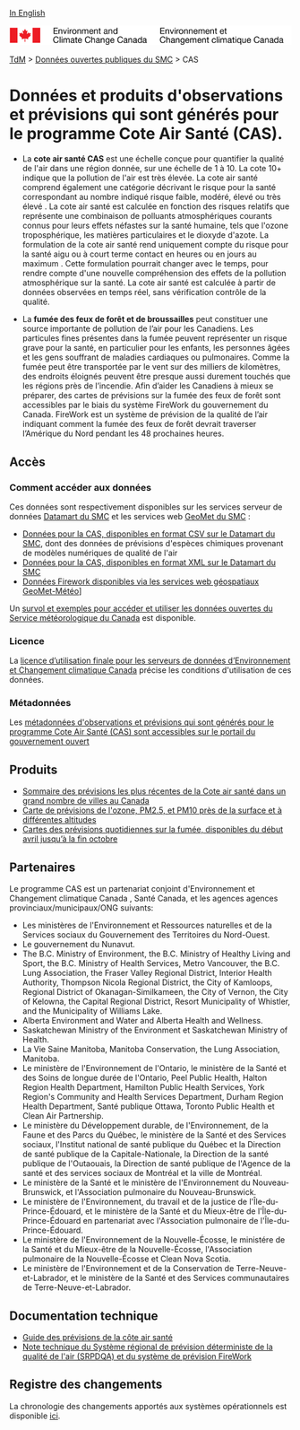 [In English](readme_aqhi_en.md)

![ECCC logo](../../img_eccc-logo.png)

[TdM](../../readme_fr.md) > [Données ouvertes publiques du SMC](../readme_fr.md) > CAS

# Données et produits d'observations et prévisions qui sont générés pour le programme Cote Air Santé (CAS). 

* La **cote air santé CAS** est une échelle conçue pour quantifier la qualité de l'air dans une région donnée, sur une échelle de 1 à 10. La cote 10+ indique que la pollution de l'air est très élevée. La cote air santé comprend également une catégorie décrivant le risque pour la santé correspondant au nombre indiqué risque faible, modéré, élevé ou très élevé . La cote air santé est calculée en fonction des risques relatifs que représente une combinaison de polluants atmosphériques courants connus pour leurs effets néfastes sur la santé humaine, tels que l'ozone troposphérique, les matières particulaires et le dioxyde d'azote. La formulation de la cote air santé rend uniquement compte du risque pour la santé aigu ou à court terme contact en heures ou en jours au maximum .
Cette formulation pourrait changer avec le temps, pour rendre compte d'une nouvelle compréhension des effets de la pollution atmosphérique sur la santé. La cote air santé est calculée à partir de données observées en temps réel, sans vérification contrôle de la qualité.

* La **fumée des feux de forêt et de broussailles** peut constituer une source importante de pollution de l’air pour les Canadiens. Les particules fines présentes dans la fumée peuvent représenter un risque grave pour la santé, en particulier pour les enfants, les personnes âgées et les gens souffrant de maladies cardiaques ou pulmonaires. Comme la fumée peut être transportée par le vent sur des milliers de kilomètres, des endroits éloignés peuvent être presque aussi durement touchés que les régions près de l’incendie. Afin d’aider les Canadiens à mieux se préparer, des cartes de prévisions sur la fumée des feux de forêt sont accessibles par le biais du système FireWork du gouvernement du Canada. FireWork est un système de prévision de la qualité de l’air indiquant comment la fumée des feux de forêt devrait traverser l’Amérique du Nord pendant les 48 prochaines heures.

## Accès

### Comment accéder aux données

Ces données sont respectivement disponibles sur les services serveur de données [Datamart du SMC](../../msc-datamart/readme_fr.md) et les services web [GeoMet du SMC](../../msc-geomet/readme_fr.md) :

* [Données pour la CAS, disponibles en format CSV sur le Datamart du SMC](readme_aqhi-datamartcsv_fr.md), dont des données de prévisions d'espèces chimiques provenant de modèles numériques de qualité de l'air
* [Données pour la CAS, disponibles en format XML sur le Datamart du SMC](readme_aqhi-datamartxml_fr.md)
* [Données Firework disponibles via les services web géospatiaux GeoMet-Météo](../../msc-geomet/readme_fr.md)]

Un [survol et exemples pour accéder et utiliser les données ouvertes du Service météorologique du Canada](../../usage/readme_fr.md) est disponible.

### Licence

La [licence d’utilisation finale pour les serveurs de données d’Environnement et Changement climatique Canada](../../licence/readme_fr.md) précise les conditions d'utilisation de ces données.

### Métadonnées

Les [métadonnées d'observations et prévisions qui sont générés pour le programme Cote Air Santé (CAS) sont accessibles sur le portail du gouvernement ouvert](https://ouvert.canada.ca/data/fr/dataset/a563e47d-6eb9-4f7f-933c-222ae49fe57f)

## Produits

* [Sommaire des prévisions les plus récentes de la Cote air santé dans un grand nombre de villes au Canada](https://meteo.gc.ca/airquality/pages/index_f.html)
* [Carte de prévisions de l'ozone, PM2.5, et PM10 près de la surface et à différentes altitudes](https://meteo.gc.ca/aqfm/index_f.html)
* [Cartes des prévisions quotidiennes sur la fumée, disponibles du début avril jusqu’à la fin octobre](https://meteo.gc.ca/firework/index_f.html)

## Partenaires

Le programme CAS est un partenariat conjoint d'Environnement et Changement climatique Canada , Santé Canada, et les agences
agences provinciaux/municipaux/ONG suivants:

* Les ministères de l'Environnement et Ressources naturelles et de la Services sociaux du Gouvernement 
des Territoires du Nord-Ouest.
* Le gouvernement du Nunavut.
* The B.C. Ministry of Environment, the B.C. Ministry of Healthy Living and Sport, the B.C. Ministry
of Health Services, Metro Vancouver, the B.C. Lung Association, the Fraser Valley Regional District,
Interior Health Authority, Thompson Nicola Regional District, the City of Kamloops, Regional District
of Okanagan-Similkameen, the City of Vernon, the City of Kelowna, the Capital Regional District,
Resort Municipality of Whistler, and the Municipality of Williams Lake.
* Alberta Environment and Water and Alberta Health and Wellness.
* Saskatchewan Ministry of the Environment et Saskatchewan Ministry of Health.
* La Vie Saine Manitoba, Manitoba Conservation, the Lung Association, Manitoba.
* Le ministère de l'Environnement de l'Ontario, le ministère de la Santé et des Soins de longue durée
de l'Ontario, Peel Public Health, Halton Region Health Department, Hamilton Public Health Services,
York Region's Community and Health Services Department, Durham Region Health Department, Santé publique
Ottawa, Toronto Public Health et Clean Air Partnership.
* Le ministère du Développement durable, de l'Environnement, de la Faune et des Parcs du Québec, le
ministère de la Santé et des Services sociaux, l'Institut national de santé publique du Québec et la
Direction de santé publique de la Capitale-Nationale, la Direction de la santé publique de l'Outaouais,
la Direction de santé publique de l'Agence de la santé et des services sociaux de Montréal et la ville
de Montréal.
* Le ministère de la Santé et le ministère de l'Environnement du Nouveau-Brunswick, et l'Association pulmonaire
du Nouveau-Brunswick.
* Le ministère de l'Environnement, du travail et de la justice de l'Île-du-Prince-Édouard, et le ministère de la
Santé et du Mieux-être de l'Île-du-Prince-Édouard en partenariat avec l'Association pulmonaire de l'Île-du-
Prince-Édouard.
* Le ministère de l'Environnement de la Nouvelle-Écosse, le ministére de la Santé et du Mieux-être de la
Nouvelle-Écosse, l'Association pulmonaire de la Nouvelle-Écosse et Clean Nova Scotia.
* Le ministère de l'Environnement et de la Conservation de Terre-Neuve-et-Labrador, et le ministère de la
Santé et des Services communautaires de Terre-Neuve-et-Labrador.

## Documentation technique

* [Guide des prévisions de la côte air santé ](https://www.canada.ca/fr/environnement-changement-climatique/services/meteo-sante/publications/guide-previsions-cote-air-sante.html)
* [Note technique du Système régional de prévision déterministe de la qualité de l'air (SRPDQA) et du système de prévision FireWork](https://collaboration.cmc.ec.gc.ca/cmc/CMOI/product_guide/docs/tech_notes/technote_raqdps-v20_20180918_f.pdf)

## Registre des changements 

La chronologie des changements apportés aux systèmes opérationnels est disponible [ici](https://collaboration.cmc.ec.gc.ca/cmc/cmoi/product_guide/docs/changes_f.html).


